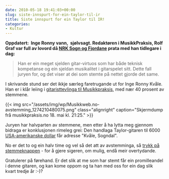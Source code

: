 ```yaml
---
date: 2010-05-18 19:41:03+00:00
slug: siste-innspurt-for-ein-taylor-til-ir
title: Siste innspurt for ein Taylor til IR!
categories:
- Kultur
---
```


**Oppdatert:  Inge Ronny vann,  sjølvsagt. Redaktøren i MusikkPraksis, Rolf Graf var full av lovord då [NRK Sogn og Fjordane](http://nrk.no/nyheter/distrikt/nrk_sogn_og_fjordane/1.7130205) prata med han tidlegare i dag:**


<blockquote>Han er ein meget sjelden gitar-virtuos som har både teknisk kompetanse  og ein sjeldan musikalitet i gitarspelet sitt. Dette fall juryen for, og  det viser at dei som stemte på nettet gjorde det same.</blockquote>


I skrivande stund ser det ikkje særleg faretrugande ut for Inge Ronny Kvåle. Han er i klår leiing i [gitaristtevlinga til Musikkpraksis](http://), med nær 40 prosent av stemmene.

<!--more-->

{{< img src="/assets/img/wp/Musikkweb.no-avstemming_1274210480075.png" class="alignright" caption="Skjermdump frå musikkpraksis.no 18. mai kl. 21:25." >}}

Juryen har halvparten av stemmene, men etter å ha lytta meg gjennom bidraga er konklusjonen rimeleg grei: Den handlaga Taylor-gitaren til 6000 [USA-amerikanske dollar](http://nn.wikipedia.org/wiki/US-dollar) får adresse "Kvåle, Sogndal".

No er det to og ein halv time og vel så det att av avstemminga, så [trykk på stemmeknappen](http://musikkweb.no/func/poll_img.php?id=5) - for å gjere sigeren, om mulig, endå meir overtydande.

Gratulerer på førehand. Er det slik at me som har stemt får ein promilleandel i denne gitaren, og kan kome oppom og ta han med oss for ein dag slik kvart tredje år :-)?

